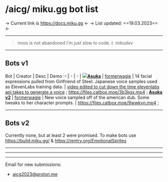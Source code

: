# /aicg/ miku\.gg bot list
-> Current link is https://docs.miku.gg <-
-> List updated: ==19.03.2023== <-

***

>nooo is not abandoned I'm just slow to code.
*t. mikudev*

***

## Bots v1
Bot | Creator | Desc | Demo
:-:| - | - | 
![](https://i.imgur.com/4U3o5L2.png)[**Asuka**](https://anonfiles.com/v5hcf9f7zc/asuka_miku_files_zip) | [formerwagie](https://desuarchive.org/g/thread/92148733/#92149228) | 14 facial expressions pulled from Girlfriend of Steel. Japanese voice samples used as ElevenLabs training data. | [video edited to cut down the time elevenlabs api takes to generate a voice](https://files.catbox.moe/0eazs2.mp4) ; https://files.catbox.moe/3b3kgx.mp4 ;
[**Asuka v2**](https://anonfiles.com/QcU64df6z1/asuka_public_v2_zip) | [formerwagie](https://desuarchive.org/g/thread/92188073/#92188421) | New voice sampled off of the american dub. Some tweaks to her character prompts. | https://files.catbox.moe/9wwkyn.mp4 ;

***

## Bots v2
Currently none, but at least 2 were promised.
To make bots use https://build.miku.gg/ & https://rentry.org/EmotionalSprites
***
***
***
Email for new submissions:
- aicg2023@proton.me